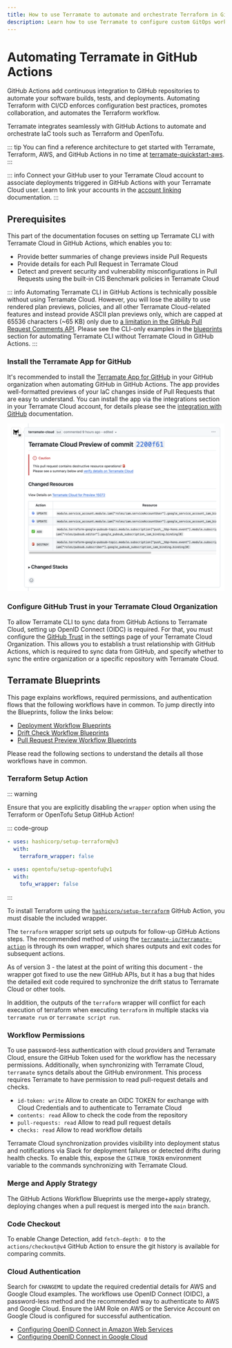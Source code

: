```yaml
---
title: How to use Terramate to automate and orchestrate Terraform in GitHub Actions
description: Learn how to use Terramate to configure custom GitOps workflows to automate and orchestrate Terraform and OpenTofu in GitHub Actions.
---
```


# Automating Terramate in GitHub Actions

GitHub Actions add continuous integration to GitHub repositories to automate your software builds, tests, and deployments. Automating Terraform with CI/CD enforces configuration best practices, promotes collaboration, and automates the Terraform workflow.

Terramate integrates seamlessly with GitHub Actions to automate and orchestrate IaC tools such as Terraform and OpenTofu.

::: tip
You can find a reference architecture to get started with Terramate, Terraform, AWS, and GitHub Actions in no time
at [terramate-quickstart-aws](https://github.com/terramate-io/terramate-quickstart-aws).
:::

::: info
Connect your GitHub user to your Terramate Cloud account to associate deployments triggered in GitHub Actions with your
Terramate Cloud user. Learn to link your accounts in the [account linking](../../../cloud/profile/account-linking.md) documentation.
:::

## Prerequisites

This part of the documentation focuses on setting up Terramate CLI with Terramate Cloud in GitHub Actions, which enables you to:

- Provide better summaries of change previews inside Pull Requests
- Provide details for each Pull Request in Terramate Cloud
- Detect and prevent security and vulnerability misconfigurations in Pull Requests using the built-in CIS Benchmark policies in Terramate Cloud

::: info
Automating Terramate CLI in GitHub Actions is technically possible without using Terramate Cloud. However, you will lose the ability to use rendered plan previews, policies, and all other Terramate Cloud-related features and instead provide ASCII plan previews only, which are capped at 65536 characters (~65 KB) only due to [a limitation in the GitHub Pull Request Comments API](https://github.com/orgs/community/discussions/27190).
Please see the CLI-only examples in the [blueprints](#terramate-blueprints) section for automating Terramate CLI without Terramate Cloud in GitHub Actions.
:::

### Install the Terramate App for GitHub

It's recommended to install the [Terramate App for GitHub](../../../cloud/integrations/github/index.md) in your GitHub organization
when automating GitHub in GitHub Actions. The app provides well-formatted previews of your IaC changes inside of Pull Requests
that are easy to understand. You can install the app via the integrations section in your Terramate Cloud account,
for details please see the [integration with GitHub](../../../cloud/integrations/github/index.md) documentation.

![App for GitHub Pull Request Previews](../../assets/automation/pull-request-preview.png)

### Configure GitHub Trust in your Terramate Cloud Organization

To allow Terramate CLI to sync data from GitHub Actions to Terramate Cloud, setting up OpenID Connect (OIDC) is required.
For that, you must configure the [GitHub Trust](../../../cloud/organization/settings.md#general-settings) in the settings
page of your Terramate Cloud Organization. This allows you to establish a trust relationship with GitHub Actions, which is
required to sync data from GitHub, and specify whether to sync the entire organization or a specific repository with
Terramate Cloud.

## Terramate Blueprints

This page explains workflows, required permissions, and authentication flows that the following workflows have in common.
To jump directly into the Blueprints, follow the links below:

- [Deployment Workflow Blueprints](./deployment-workflow.md)
- [Drift Check Workflow Blueprints](./drift-check-workflow.md)
- [Pull Request Preview Workflow Blueprints](./preview-workflow.md)

Please read the following sections to understand the details all those workflows have in common.

### Terraform Setup Action

::: warning

Ensure that you are explicitly disabling the `wrapper` option when using the Terraform or OpenTofu Setup GitHub Action!

::: code-group

```yml [ Terraform ]
- uses: hashicorp/setup-terraform@v3
  with:
    terraform_wrapper: false
```

```yml [ OpenTofu ]
- uses: opentofu/setup-opentofu@v1
  with:
    tofu_wrapper: false
```
:::

To install Terraform using the [`hashicorp/setup-terraform`](https://github.com/hashicorp/setup-terraform) GitHub Action, you must disable the included wrapper.

The `terraform` wrapper script sets up outputs for follow-up GitHub Actions steps. The recommended method of using the [`terramate-io/terramate-action`](https://github.com/terramate-io/terramate-action) is through its own wrapper, which shares outputs and exit codes for subsequent actions.

As of version 3 - the latest at the point of writing this document - the wrapper got fixed to use the new GitHub APIs, but it has a bug that hides the detailed exit code required to synchronize the drift status to Terramate Cloud or other tools.

In addition, the outputs of the `terraform` wrapper will conflict for each execution of terraform when executing `terraform` in multiple stacks via `terramate run` or `terramate script run`.

### Workflow Permissions

To use password-less authentication with cloud providers and Terramate Cloud, ensure the GitHub Token used for the workflow has the necessary permissions. Additionally, when synchronizing with Terramate Cloud, `terramate` syncs details about the GitHub environment. This process requires Terramate to have permission to read pull-request details and checks.

- `id-token: write` Allow to create an OIDC TOKEN for exchange with Cloud Credentials and to authenticate to Terramate Cloud
- `contents: read` Allow to check the code from the repository
- `pull-requests: read` Allow to read pull request details
- `checks: read` Allow to read workflow details

Terramate Cloud synchronization provides visibility into deployment status and notifications via Slack for deployment failures or detected drifts during health checks. To enable this, expose the `GITHUB_TOKEN` environment variable to the commands synchronizing with Terramate Cloud.

### Merge and Apply Strategy

The GitHub Actions Workflow Blueprints use the merge+apply strategy, deploying changes when a pull request is merged into the `main` branch.

### Code Checkout

To enable Change Detection, add `fetch-depth: 0` to the `actions/checkout@v4` GitHub Action to ensure the git history is available for comparing commits.

### Cloud Authentication

Search for `CHANGEME` to update the required credential details for AWS and Google Cloud examples. The workflows use OpenID Connect (OIDC), a password-less method and the recommended way to authenticate to AWS and Google Cloud. Ensure the IAM Role on AWS or the Service Account on Google Cloud is configured for successful authentication.

- [Configuring OpenID Connect in Amazon Web Services](https://docs.github.com/en/actions/deployment/security-hardening-your-deployments/configuring-openid-connect-in-amazon-web-services)
- [Configuring OpenID Connect in Google Cloud](https://docs.github.com/en/actions/deployment/security-hardening-your-deployments/configuring-openid-connect-in-google-cloud-platform)
